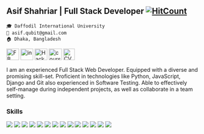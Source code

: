 ## Asif Shahriar | Full Stack Developer  [![HitCount](http://hits.dwyl.com/asifo1/asifo1.svg)](http://hits.dwyl.com/asifo1/asifo1)

`🎓 Daffodil International University`<br/>
`📧 asif.qubit@gmail.com`<br/>
`🏠 Dhaka, Bangladesh`

<a href="https://facebook.com/asif.8617" target="_blank"><img src="https://raw.githubusercontent.com/asifo1/asifo1/master/icons/fb.png" width="33" height="30" alt="FB"/></a> <a href="https://linkedin.com/in/asifdiu" target="_blank"><img src="https://raw.githubusercontent.com/asifo1/asifo1/master/icons/in.png" width="33" height="30" alt="in"/></a> <a href="https://www.hackerrank.com/asifo1" target="_blank"><img src="https://raw.githubusercontent.com/asifo1/asifo1/master/icons/hackerrank.png" width="33" height="30" alt="HackerRank"/></a> <a href="https://www.coursera.org/user/ee807a21f2d71213d4e9cbf6c0ce1c49" target="_blank"><img src="https://raw.githubusercontent.com/asifo1/asifo1/master/icons/coursera.png" width="34" height="30" alt="coursera"/></a> <a href="https://drive.google.com/file/d/12Vgf2u7Feo0YTIRv-SMxOH8d0yt9SHXD/view" target="_blank"><img src="https://raw.githubusercontent.com/asifo1/asifo1/master/icons/download.png" width="30" height="30" alt="CV"/></a>

I am an experienced Full Stack Web Developer. Equipped with a diverse and promising skill-set. Proficient in technologies like Python, JavaScript, Django and Git also experienced in Software Testing. Able to effectively self-manage during independent projects, as well as collaborate in a team setting.

### Skills

<p>
  <img src="https://img.shields.io/badge/HTML5-%E2%98%85%E2%98%85%E2%98%85%E2%98%85%E2%98%85-ff7851" /> 
  <img src="https://img.shields.io/badge/CSS3-%E2%98%85%E2%98%85%E2%98%85%E2%98%85%E2%98%85-44b2fb" /> 
  <img src="https://img.shields.io/badge/SCSS-%E2%98%85%E2%98%85%E2%98%85%E2%98%86%E2%98%86-CD6799" />
  <img src="https://img.shields.io/badge/JavaScript-%E2%98%85%E2%98%85%E2%98%85%E2%98%85%E2%98%85-important" />
  <img src="https://img.shields.io/badge/jQuery-%E2%98%85%E2%98%85%E2%98%85%E2%98%85%E2%98%86-00758F" /> 
  <img src="https://img.shields.io/badge/ReactJs-%E2%98%85%E2%98%85%E2%98%85%E2%98%86%E2%98%86-01d9ff" /> 
  <img src="https://img.shields.io/badge/MSQL-%E2%98%85%E2%98%85%E2%98%85%E2%98%85%E2%98%86-F29111" /> 
  <img src="https://img.shields.io/badge/PostgreSQL-%E2%98%85%E2%98%85%E2%98%85%E2%98%85%E2%98%86-0064a5" /> 
  <img src="https://img.shields.io/badge/BootStrap4-%E2%98%85%E2%98%85%E2%98%85%E2%98%85%E2%98%85-563d7c" /> 
  <img src="https://img.shields.io/badge/Python-%E2%98%85%E2%98%85%E2%98%85%E2%98%85%E2%98%85-306998" /> 
  <img src="https://img.shields.io/badge/Flask-%E2%98%85%E2%98%85%E2%98%85%E2%98%85%E2%98%86-important" />
  <img src="https://img.shields.io/badge/Django-%E2%98%85%E2%98%85%E2%98%85%E2%98%85%E2%98%86-092e20" />
  <img src="https://img.shields.io/badge/Git-%E2%98%85%E2%98%85%E2%98%85%E2%98%85%E2%98%85-F1502F" />
    <img src="https://img.shields.io/badge/Github-%E2%98%85%E2%98%85%E2%98%85%E2%98%85%E2%98%85-6e5494" />
</p>
